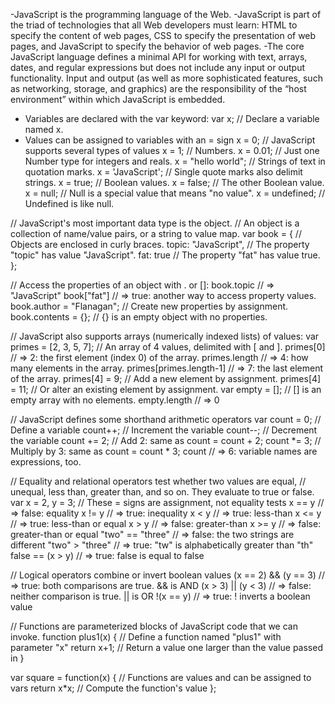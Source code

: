 -JavaScript is the programming language of the Web.
-JavaScript is part of the triad of technologies that all Web developers must learn: HTML to specify the content of web pages, CSS to specify the presentation of web pages, and JavaScript to specify the behavior of web pages.
-The core JavaScript language defines a minimal API for working with text, arrays, dates, and regular expressions but does not include any input or output functionality. Input and output (as well as more sophisticated features, such as networking, storage, and graphics) are the responsibility of the “host environment” within which JavaScript is embedded.
- Variables are declared with the var keyword: var x; // Declare a variable named x.
- Values can be assigned to variables with an = sign
x = 0;
// JavaScript supports several types of values
x = 1; // Numbers.
x = 0.01; // Just one Number type for integers and reals.
x = "hello world"; // Strings of text in quotation marks.
x = 'JavaScript'; // Single quote marks also delimit strings.
x = true; // Boolean values.
x = false; // The other Boolean value.
x = null; // Null is a special value that means "no value".
x = undefined; // Undefined is like null.

// JavaScript's most important data type is the object.
// An object is a collection of name/value pairs, or a string to value map.
var book = { // Objects are enclosed in curly braces.
topic: "JavaScript", // The property "topic" has value "JavaScript".
fat: true // The property "fat" has value true.
};

// Access the properties of an object with . or []:
book.topic // => "JavaScript"
book["fat"] // => true: another way to access property values.
book.author = "Flanagan"; // Create new properties by assignment.
book.contents = {}; // {} is an empty object with no properties.

// JavaScript also supports arrays (numerically indexed lists) of values:
var primes = [2, 3, 5, 7]; // An array of 4 values, delimited with [ and ].
primes[0] // => 2: the first element (index 0) of the array.
primes.length // => 4: how many elements in the array.
primes[primes.length-1] // => 7: the last element of the array.
primes[4] = 9; // Add a new element by assignment.
primes[4] = 11; // Or alter an existing element by assignment.
var empty = []; // [] is an empty array with no elements.
empty.length // => 0

// JavaScript defines some shorthand arithmetic operators
var count = 0; // Define a variable
count++; // Increment the variable
count--; // Decrement the variable
count += 2; // Add 2: same as count = count + 2;
count *= 3; // Multiply by 3: same as count = count * 3;
count // => 6: variable names are expressions, too.

// Equality and relational operators test whether two values are equal,
// unequal, less than, greater than, and so on. They evaluate to true or false.
var x = 2, y = 3; // These = signs are assignment, not equality tests
x == y // => false: equality
x != y // => true: inequality
x < y // => true: less-than
x <= y // => true: less-than or equal
x > y // => false: greater-than
x >= y // => false: greater-than or equal
"two" == "three" // => false: the two strings are different
"two" > "three" // => true: "tw" is alphabetically greater than "th"
false == (x > y) // => true: false is equal to false

// Logical operators combine or invert boolean values
(x == 2) && (y == 3) // => true: both comparisons are true. && is AND
(x > 3) || (y < 3) // => false: neither comparison is true. || is OR
!(x == y) // => true: ! inverts a boolean value

// Functions are parameterized blocks of JavaScript code that we can invoke.
function plus1(x) { // Define a function named "plus1" with parameter "x"
return x+1; // Return a value one larger than the value passed in
}

var square = function(x) { // Functions are values and can be assigned to vars
return x*x; // Compute the function's value
};